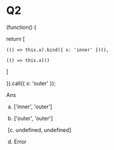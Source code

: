 # Q2


(function() {

  return [

    (() => this.x).bind({ x: 'inner' })(),

    (() => this.x)()

  ]

}).call({ x: 'outer' });

Ans

 a. ['inner', 'outer']

 b. ['outer', 'outer']

 [c. undefined, undefined]

 d. Error
